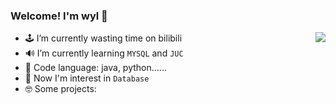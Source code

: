 ### Welcome! I'm wyl 👋

<a href="https://github.com/123wyl123">
  <img align="right" src="https://github-readme-stats.vercel.app/api?username=123wyl123&show_icons=true&count_private=true&hide=issues&hide_title=true" />
</a>

- 🕹 I’m currently wasting time on bilibili
- 🔊 I’m currently learning `MYSQL` and `JUC`
- 🤣 Code language: java, python......
- 🤔 Now I'm interest in `Database`
- 🤓 Some projects: 
